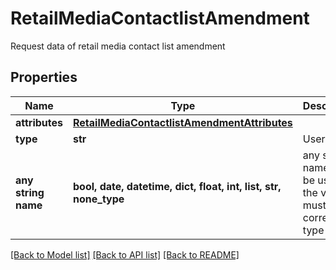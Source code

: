# RetailMediaContactlistAmendment

Request data of retail media contact list amendment

## Properties
Name | Type | Description | Notes
------------ | ------------- | ------------- | -------------
**attributes** | [**RetailMediaContactlistAmendmentAttributes**](RetailMediaContactlistAmendmentAttributes.md) |  | 
**type** | **str** | User List | [optional] 
**any string name** | **bool, date, datetime, dict, float, int, list, str, none_type** | any string name can be used but the value must be the correct type | [optional]

[[Back to Model list]](../README.md#documentation-for-models) [[Back to API list]](../README.md#documentation-for-api-endpoints) [[Back to README]](../README.md)


